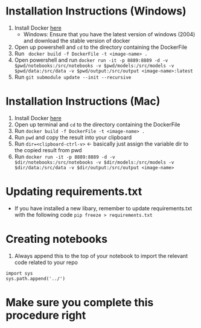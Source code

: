 # Installation Instructions (Windows)
1. Install Docker [here](https://docs.docker.com/get-docker/)
    - Windows: Ensure that you have the latest version of windows (2004) and download the stable version of docker
2. Open up powershell and `cd` to the directory containing the DockerFile
3. Run ` docker build -f DockerFile -t <image-name> .`
4. Open powershell and run `docker run -it -p 8889:8889 -d -v $pwd/notebooks:/src/notebooks -v $pwd/models:/src/models -v $pwd/data:/src/data -v $pwd/output:/src/output <image-name>:latest`
5. Run `git submodule update --init --recursive`


# Installation Instructions (Mac)
1. Install Docker [here](https://docs.docker.com/get-docker/)
2. Open up terminal and `cd` to the directory containing the DockerFile
3. Run `docker build -f DockerFile -t <image-name> .`
4. Run `pwd` and copy the result into your clipboard
5. Run `dir=<clipboard-ctrl-v>` <- basically just assign the variable dir to the copied result from pwd
6. Run `docker run -it -p 8889:8889 -d -v $dir/notebooks:/src/notebooks -v $dir/models:/src/models -v $dir/data:/src/data -v $dir/output:/src/output <image-name>`

# Updating requirements.txt
* If you have installed a new libary, remember to update requirements.txt with the following code `pip freeze > requirements.txt`

# Creating notebooks
1. Always append this to the top of your notebook to import the relevant code related to your repo
```
import sys 
sys.path.append('../')
```

# Make sure you complete this procedure right